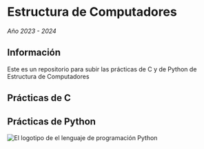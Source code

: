 # Estructura de Computadores
_Año 2023 - 2024_

## Información
Este es un repositorio para subir las prácticas de C y de Python de Estructura de Computadores

## Prácticas de C

## Prácticas de Python
![El logotipo de el lenguaje de programación Python](https://www.svgrepo.com/svg/376344/python)
